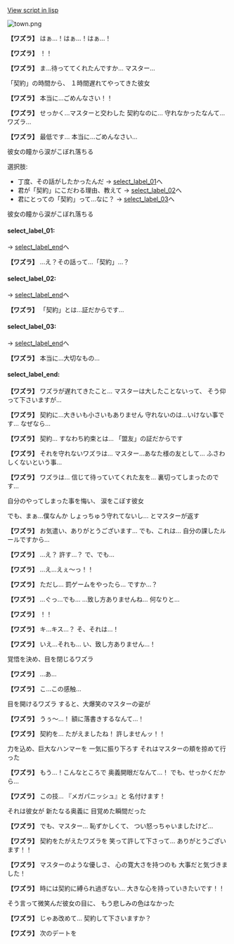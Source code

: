 [View script in lisp](../scripts/20111103.txt)

![town.png](../images/backgrounds/town.png)

**【ワズラ】**
はぁ…！はぁ…！はぁ…！

**【ワズラ】**
！！

**【ワズラ】**
ま…待っててくれたんですか…
マスター…

「契約」の時間から、
１時間遅れてやってきた彼女

**【ワズラ】**
本当に…ごめんなさい！！

**【ワズラ】**
せっかく…マスターと交わした
契約なのに…
守れなかったなんて…ワズラ…

**【ワズラ】**
最低です…
本当に…ごめんなさい…

彼女の瞳から涙がこぼれ落ちる

選択肢:
- 丁度、その話がしたかったんだ → [select_label_01](#select_label_01)へ
- 君が「契約」にこだわる理由、教えて → [select_label_02](#select_label_02)へ
- 君にとっての「契約」って…なに？ → [select_label_03](#select_label_03)へ

彼女の瞳から涙がこぼれ落ちる

#### select_label_01:
 → [select_label_end](#select_label_end)へ

**【ワズラ】**
…え？その話って…「契約」…？

#### select_label_02:
 → [select_label_end](#select_label_end)へ

**【ワズラ】**
「契約」とは…証だからです…

#### select_label_03:
 → [select_label_end](#select_label_end)へ

**【ワズラ】**
本当に…大切なもの…

#### select_label_end:

**【ワズラ】**
ワズラが遅れてきたこと…
マスターは大したことないって、
そう仰って下さいますが…

**【ワズラ】**
契約に…大きいも小さいもありません
守れないのは…いけない事です…
なぜなら…

**【ワズラ】**
契約…
すなわち約束とは…
「盟友」の証だからです

**【ワズラ】**
それを守れないワズラは…
マスター…あなた様の友として…
ふさわしくないという事…

**【ワズラ】**
ワズラは…
信じて待っていてくれた友を…
裏切ってしまったのです…

自分のやってしまった事を悔い、
涙をこぼす彼女

でも、まぁ…僕なんか
しょっちゅう守れてないし…
とマスターが返す

**【ワズラ】**
お気遣い、ありがとうございます…
でも、これは…
自分の課したルールですから…

**【ワズラ】**
…え？
許す…？
で、でも…

**【ワズラ】**
…え…えぇ〜っ！！

**【ワズラ】**
ただし…
罰ゲームをやったら…
ですか…？

**【ワズラ】**
…ぐっ…でも…
…致し方ありませんね…
何なりと…

**【ワズラ】**
！！

**【ワズラ】**
キ…キス…？
そ、それは…！

**【ワズラ】**
いえ…それも…
い、致し方ありません…！

覚悟を決め、目を閉じるワズラ

**【ワズラ】**
…あ…

**【ワズラ】**
こ…この感触…

目を開けるワズラ
すると、大爆笑のマスターの姿が

**【ワズラ】**
うぅ〜…！
額に落書きするなんて…！

**【ワズラ】**
契約を…
たがえましたね！
許しませんッ！！

力を込め、巨大なハンマーを
一気に振り下ろす
それはマスターの頬を掠めて行った

**【ワズラ】**
もう…！こんなところで
奥義開眼だなんて…！
でも、せっかくだから…

**【ワズラ】**
この技…
『メガパニッシュ』と
名付けます！

それは彼女が
新たなる奥義に
目覚めた瞬間だった

**【ワズラ】**
でも、マスター…
恥ずかしくて、
つい怒っちゃいましたけど…

**【ワズラ】**
契約をたがえたワズラを
笑って許して下さって…
ありがとうございます！！

**【ワズラ】**
マスターのような優しさ、
心の寛大さを持つのも
大事だと気づきました！

**【ワズラ】**
時には契約に縛られ過ぎない…
大きな心を持っていきたいです！！

そう言って微笑んだ彼女の目に、
もう悲しみの色はなかった

**【ワズラ】**
じゃあ改めて…
契約して下さいますか？

**【ワズラ】**
次のデートを
